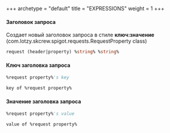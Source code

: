 +++
archetype = "default"
title = "EXPRESSIONS"
weight = 1
+++

#### Заголовок запроса
Создает новый заголовок запроса в стиле **ключ:значение** (com.lotzy.skcrew.spigot.requests.RequestProperty class)
```vb
request (header|property) %string% %string%
```

#### Ключ заголовка запроса
```vb
%request property%'s key
```
```vb
key of %request property%
```

#### Значение заголовка запроса
```vb
%request property%'s value
```
```vb
value of %request property%
```